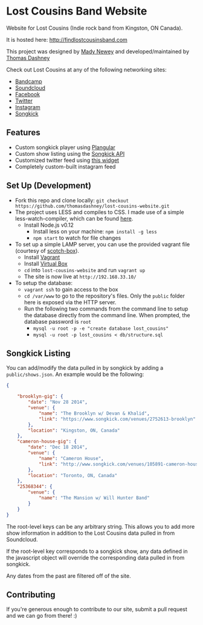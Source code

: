 Lost Cousins Band Website
====================

Website for Lost Cousins (Indie rock band from Kingston, ON Canada).

It is hosted here: http://findlostcousinsband.com

This project was designed by [Mady Newey](https://www.behance.net/madisonnewey) and developed/maintained by [Thomas Dashney](https://github.com/thomasdashney)

Check out Lost Cousins at any of the following networking sites:
* [Bandcamp](https://lostcousins.bandcamp.com)
* [Soundcloud](https://soundcloud.com/lostcousinsband)
* [Facebook](https://facebook.com/lostcousinsband)
* [Twitter](https://twitter.com/lostcousinsband)
* [Instagram](https://instagram.com/lostcousinsband)
* [Songkick](https://www.songkick.com/artists/8158333-lost-cousins)

Features
--------------------

* Custom songkick player using [Plangular](https://github.com/jxnblk/plangular)
* Custom show listing using the [Songkick API](https://www.songkick.com/developer)
* Customized twitter feed using [this widget](https://github.com/kevinburke/customize-twitter-1.1)
* Completely custom-built instagram feed

Set Up (Development)
---------------------

* Fork this repo and clone locally: `git checkout https://github.com/thomasdashney/lost-cousins-website.git`
* The project uses LESS and compiles to CSS. I made use of a simple less-watch-compiler, which can be found [here](https://github.com/jonycheung/Dead-Simple-LESS-Watch-Compiler).
    * Install Node.js v0.12
		* Install less on your machine: `npm install -g less`
		* `npm start` to watch for file changes
* To set up a simple LAMP server, you can use the provided vagrant file (courtesy of [scotch-box](https://github.com/scotch-io/scotch-box)).
    * Install [Vagrant](https://www.vagrantup.com/downloads.html)
    * Install [Virtual Box](https://www.virtualbox.org/wiki/Downloads)
    * `cd` into `lost-cousins-website` and run `vagrant up`
    * The site is now live at `http://192.168.33.10/`
* To setup the database:
    * `vagrant ssh` to gain access to the box
    * `cd /var/www` to go to the repository's files. Only the `public` folder here is exposed via the HTTP server.
    * Run the following two commands from the command line to setup the database directly from the command line. When prompted, the database password is `root`
        * `mysql -u root -p -e "create database lost_cousins"`
        * `mysql -u root -p lost_cousins < db/structure.sql`

Songkick Listing
---------------------

You can add/modify the data pulled in by songkick by adding a `public/shows.json`. An example would be the following:
```json
{

	"brooklyn-gig": {
		"date": "Nov 28 2014",
		"venue": {
			"name": "The Brooklyn w/ Devan & Khalid",
			"link": "https://www.songkick.com/venues/2752613-brooklyn"
		},
		"location": "Kingston, ON, Canada"
	},
	"cameron-house-gig": {
		"date": "Dec 18 2014",
		"venue": {
			"name": "Cameron House",
			"link": "http://www.songkick.com/venues/105891-cameron-house"
		},
		"location": "Toronto, ON, Canada"
	},
	"25368344": {
		"venue": {
			"name": "The Mansion w/ Will Hunter Band"
		}
	}
}
```
The root-level keys can be any arbitrary string. This allows you to add more show information in addition to the Lost Cousins data pulled in from Soundcloud.

If the root-level key corresponds to a songkick show, any data defined in the javascript object will override the corresponding data pulled in from songkick.

Any dates from the past are filtered off of the site.

Contributing
---------------------

If you're generous enough to contribute to our site, submit a pull request and we can go from there! :)
